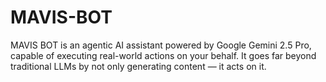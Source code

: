 # MAVIS-BOT
MAVIS BOT is an agentic AI assistant powered by Google Gemini 2.5 Pro, capable of executing real-world actions on your behalf. It goes far beyond traditional LLMs by not only generating content — it acts on it.
